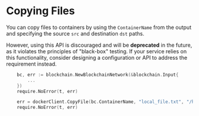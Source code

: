# Copying Files

You can copy files to containers by using the `ContainerName` from the output and specifying the source `src` and destination `dst` paths.

However, using this API is discouraged and will be **deprecated** in the future, as it violates the principles of "black-box" testing. If your service relies on this functionality, consider designing a configuration or API to address the requirement instead.

```go
	bc, err := blockchain.NewBlockchainNetwork(&blockchain.Input{
	    ...
	})
	require.NoError(t, err)

	err = dockerClient.CopyFile(bc.ContainerName, "local_file.txt", "/home")
	require.NoError(t, err)
```
